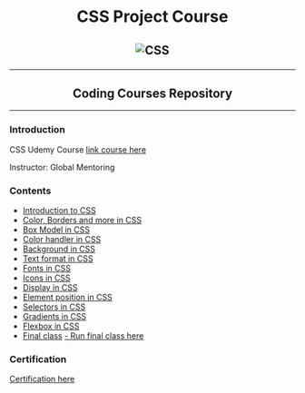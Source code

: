 <h1 align="center">CSS Project Course</h1>
<h2 align="center">

![CSS](https://i.imgur.com/spAnI8S.png)

***
</h2>
<h2 align="center">Coding Courses Repository</h2>

***

### Introduction
CSS Udemy Course 
[link course here](https://www.udemy.com/share/1059l83@MIQ8MN5DDYGHyNoJL2CjVIJPxcmMZmPb4CdsvtZDDIIIAoMx0RNLGx9qRZV3sNV_fg==/)

Instructor: Global Mentoring


### Contents

- [Introduction to CSS](https://github.com/FacundoPellejero/CSS-Course/tree/main/Udemy-Courses/Instructor%20Global-Mentoring/Introduction%20to%20CSS)
- [Color, Borders and more in CSS](https://github.com/FacundoPellejero/CSS-Course/tree/main/Udemy-Courses/Instructor%20Global-Mentoring/Color%2C%20Borders%20and%20more%20in%20CSS)
- [Box Model in CSS](https://github.com/FacundoPellejero/CSS-Course/tree/main/Udemy-Courses/Instructor%20Global-Mentoring/Box%20Model%20in%20CSS)
- [Color handler in CSS](https://github.com/FacundoPellejero/CSS-Course/tree/main/Udemy-Courses/Instructor%20Global-Mentoring/Color%20handler%20in%20CSS)
- [Background in CSS](https://github.com/FacundoPellejero/CSS-Course/tree/main/Udemy-Courses/Instructor%20Global-Mentoring/Background%20in%20CSS)
- [Text format in CSS](https://github.com/FacundoPellejero/CSS-Course/tree/main/Udemy-Courses/Instructor%20Global-Mentoring/Text%20format%20in%20CSS)
- [Fonts in CSS](https://github.com/FacundoPellejero/CSS-Course/tree/main/Udemy-Courses/Instructor%20Global-Mentoring/Fonts%20in%20CSS)
- [Icons in CSS](https://github.com/FacundoPellejero/CSS-Course/tree/main/Udemy-Courses/Instructor%20Global-Mentoring/Icons%20in%20CSS)
- [Display in CSS](https://github.com/FacundoPellejero/CSS-Course/tree/main/Udemy-Courses/Instructor%20Global-Mentoring/Display%20in%20CSS)
- [Element position in CSS](https://github.com/FacundoPellejero/CSS-Course/tree/main/Udemy-Courses/Instructor%20Global-Mentoring/Element%20position%20in%20CSS)
- [Selectors in CSS](https://github.com/FacundoPellejero/CSS-Course/tree/main/Udemy-Courses/Instructor%20Global-Mentoring/Selectors%20in%20CSS)
- [Gradients in CSS](https://github.com/FacundoPellejero/CSS-Course/tree/main/Udemy-Courses/Instructor%20Global-Mentoring/Gradients%20in%20CSS)
- [Flexbox in CSS](https://github.com/FacundoPellejero/CSS-Course/tree/main/Udemy-Courses/Instructor%20Global-Mentoring/Flexbox%20in%20CSS)
- [Final class](https://github.com/FacundoPellejero/CSS-Course/tree/main/Udemy-Courses/Instructor%20Global-Mentoring/Final%20class) 
[- Run final class here](https://codepen.io/MartianSnorlax/pen/gOGNWYJ)

### Certification

[Certification here](https://github.com/FacundoPellejero/CSS-Course/blob/main/Udemy-Courses/Instructor%20Global-Mentoring/Certification/UC-0b7c6822-ade4-43ba-bab0-dedcf7969303.pdf)
